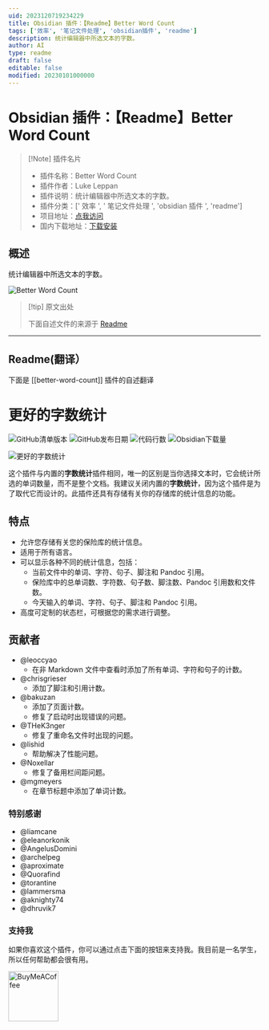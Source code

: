 ```yaml
---
uid: 2023120719234229
title: Obsidian 插件：【Readme】Better Word Count
tags: ['效率', '笔记文件处理', 'obsidian插件', 'readme']
description: 统计编辑器中所选文本的字数。
author: AI
type: readme
draft: false
editable: false
modified: 20230101000000
---
```


# Obsidian 插件：【Readme】Better Word Count

> [!Note] 插件名片
> - 插件名称：Better Word Count
> - 插件作者：Luke Leppan
> - 插件说明：统计编辑器中所选文本的字数。
> - 插件分类：[' 效率 ', ' 笔记文件处理 ', 'obsidian 插件 ', 'readme']
> - 项目地址：[点我访问](https://github.com/lukeleppan/better-word-count)
> - 国内下载地址：[下载安装](https://pkmer.cn/products/plugin/pluginMarket/?better-word-count)

## 概述

统计编辑器中所选文本的字数。

![Better Word Count](https://cdn.pkmer.cn/covers/better-word-count.png!pkmer)

> [!tip] 原文出处
>
>下面自述文件的来源于 [Readme](https://ghproxy.net/https://raw.githubusercontent.com/lukeleppan/better-word-count/master/README.md)
>

---

## Readme(翻译）

下面是 [[better-word-count]] 插件的自述翻译

# 更好的字数统计

![GitHub清单版本](https://img.shields.io/github/manifest-json/v/lukeleppan/better-word-count?color=magenta&label=版本&style=for-the-badge) ![GitHub发布日期](https://img.shields.io/github/release-date/lukeleppan/better-word-count?style=for-the-badge) ![代码行数](https://img.shields.io/tokei/lines/github/lukeleppan/better-word-count?style=for-the-badge) ![Obsidian下载量](https://img.shields.io/badge/dynamic/json?logo=obsidian&color=%23483699&label=下载量&query=%24%5B%22better-word-count%22%5D.downloads&url=https%3A%2F%2Fraw.githubusercontent.com%2Fobsidianmd%2Fobsidian-releases%2Fmaster%2Fcommunity-plugin-stats.json&style=for-the-badge)

![更好的字数统计](https://cdn.pkmer.cn/covers/better-word-count_1_4.gif!pkmer)

这个插件与内置的**字数统计**插件相同，唯一的区别是当你选择文本时，它会统计所选的单词数量，而不是整个文档。我建议关闭内置的**字数统计**，因为这个插件是为了取代它而设计的。此插件还具有存储有关你的存储库的统计信息的功能。

## 特点

- 允许您存储有关您的保险库的统计信息。
- 适用于所有语言。
- 可以显示各种不同的统计信息，包括：
  - 当前文件中的单词、字符、句子、脚注和 Pandoc 引用。
  - 保险库中的总单词数、字符数、句子数、脚注数、Pandoc 引用数和文件数。
  - 今天输入的单词、字符、句子、脚注和 Pandoc 引用。
- 高度可定制的状态栏，可根据您的需求进行调整。

## 贡献者

- @leoccyao
  - 在非 Markdown 文件中查看时添加了所有单词、字符和句子的计数。
- @chrisgrieser
  - 添加了脚注和引用计数。
- @bakuzan
  - 添加了页面计数。
  - 修复了启动时出现错误的问题。
- @THeK3nger
  - 修复了重命名文件时出现的问题。
- @lishid
  - 帮助解决了性能问题。
- @Noxellar
  - 修复了备用栏间距问题。
- @mgmeyers
  - 在章节标题中添加了单词计数。

### 特别感谢

- @liamcane
- @eleanorkonik
- @AngelusDomini
- @archelpeg
- @aproximate
- @Quorafind
- @torantine
- @lammersma
- @aknighty74
- @dhruvik7

### 支持我

如果你喜欢这个插件，你可以通过点击下面的按钮来支持我。我目前是一名学生，所以任何帮助都会很有用。

[<img src="https://cdn.buymeacoffee.com/buttons/v2/default-violet.png" alt="BuyMeACoffee" width="100">](https://www.buymeacoffee.com/lukeleppan)
